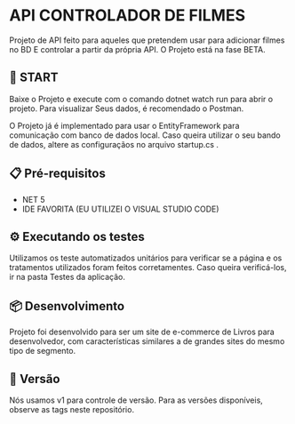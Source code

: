 # API CONTROLADOR DE FILMES
Projeto de API feito para aqueles que pretendem usar para adicionar filmes no BD 
E controlar a partir da própria API. O Projeto está na fase BETA.

## 🚀 START
Baixe o Projeto e execute com o comando dotnet watch run para abrir o projeto. Para visualizar
Seus dados, é recomendado o Postman.

O Projeto já é implementado para usar o EntityFramework para comunicação com banco de dados local. Caso queira utilizar o seu bando de dados, altere as configuraçãos no arquivo startup.cs .

## 📋 Pré-requisitos

* NET 5
* IDE FAVORITA (EU UTILIZEI O VISUAL STUDIO CODE)

## ⚙️ Executando os testes
Utilizamos os teste automatizados unitários para verificar se a página e os tratamentos utilizados foram feitos corretamentes. Caso queira verificá-los, ir na pasta Testes da aplicação.

## 📦 Desenvolvimento
Projeto foi desenvolvido para ser um site de e-commerce de Livros para desenvolvedor, com características similares a de grandes sites do mesmo tipo de segmento.

## 📌 Versão
Nós usamos v1 para controle de versão. Para as versões disponíveis, observe as tags neste repositório.
